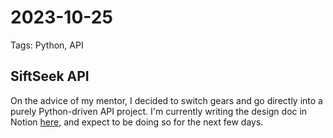 # 2023-10-25

Tags: Python, API

## SiftSeek API

On the advice of my mentor, I decided to switch gears and go directly into a purely Python-driven API project. I'm currently writing the design doc in Notion [here](https://lowly-patient-ef6.notion.site/SiftSeek-API-3a2beda1ed8841d895df9dee4b58486c), and expect to be doing so for the next few days.